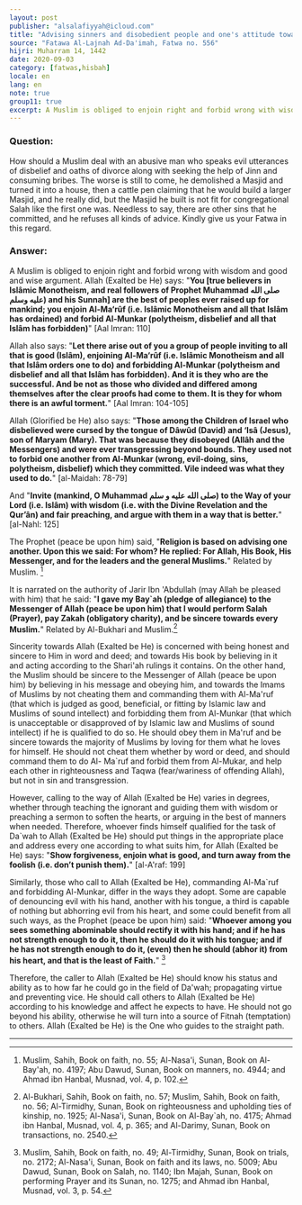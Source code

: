 ```yaml
---
layout: post
publisher: "alsalafiyyah@icloud.com"
title: "Advising sinners and disobedient people and one's attitude towards them"
source: "Fatawa Al-Lajnah Ad-Da'imah, Fatwa no. 556"
hijri: Muharram 14, 1442
date: 2020-09-03
category: [fatwas,hisbah]
locale: en
lang: en
note: true
group11: true
excerpt: A Muslim is obliged to enjoin right and forbid wrong with wisdom and good and wise argument.
---
```


### Question:
How should a Muslim deal with an abusive man who speaks evil utterances of disbelief and oaths of divorce along with seeking the help of Jinn and consuming bribes. The worse is still to come, he demolished a Masjid and turned it into a house, then a cattle pen claiming that he would build a larger Masjid, and he really did, but the Masjid he built is not fit for congregational Salah like the first one was. Needless to say, there are other sins that he committed, and he refuses all kinds of advice. Kindly give us your Fatwa in this regard. 

### Answer:
A Muslim is obliged to enjoin right and forbid wrong with wisdom and good and wise argument. Allah (Exalted be He) says: "**You [true believers in Islâmic Monotheism, and real followers of Prophet Muhammad صلى الله عليه وسلم) and his Sunnah] are the best of peoples ever raised up for mankind; you enjoin Al-Ma‘rûf (i.e. Islâmic Monotheism and all that Islâm has ordained) and forbid Al-Munkar (polytheism, disbelief and all that Islâm has forbidden)**" [Aal Imran: 110]

Allah also says: "**Let there arise out of you a group of people inviting to all that is good (Islâm), enjoining Al-Ma‘rûf (i.e. Islâmic Monotheism and all that Islâm orders one to do) and forbidding Al-Munkar (polytheism and disbelief and all that Islâm has forbidden). And it is they who are the successful. And be not as those who divided and differed among themselves after the clear proofs had come to them. It is they for whom there is an awful torment.**" [Aal Imran: 104-105]

Allah (Glorified be He) also says: "**Those among the Children of Israel who disbelieved were cursed by the tongue of Dâwûd (David) and ‘Isâ (Jesus), son of Maryam (Mary). That was because they disobeyed (Allâh and the Messengers) and were ever transgressing beyond bounds. They used not to forbid one another from Al-Munkar (wrong, evil-doing, sins, polytheism, disbelief) which they committed. Vile indeed was what they used to do.**" [al-Maidah: 78-79]

And "**Invite (mankind, O Muhammad صلى الله عليه و سلم) to the Way of your Lord (i.e. Islâm) with wisdom (i.e. with the Divine Revelation and the Qur’ân) and fair preaching, and argue with them in a way that is better.**" [al-Nahl: 125]

The Prophet (peace be upon him) said, "**Religion is based on advising one another. Upon this we said: For whom? He replied: For Allah, His Book, His Messenger, and for the leaders and the general Muslims.**" Related by Muslim. [^1]

It is narrated on the authority of Jarir Ibn 'Abdullah (may Allah be pleased with him) that he said: "**I gave my Bay`ah (pledge of allegiance) to the Messenger of Allah (peace be upon him) that I would perform Salah (Prayer), pay Zakah (obligatory charity), and be sincere towards every Muslim.**" Related by Al-Bukhari and Muslim.[^2]

Sincerity towards Allah (Exalted be He) is concerned with being honest and sincere to Him in word and deed; and towards His book by believing in it and acting according to the Shari'ah rulings it contains. On the other hand, the Muslim should be sincere to the Messenger of Allah (peace be upon him) by believing in his message and obeying him, and towards the Imams of Muslims by not cheating them and commanding them with Al-Ma'ruf (that which is judged as good, beneficial, or fitting by Islamic law and Muslims of sound intellect) and forbidding them from Al-Munkar (that which is unacceptable or disapproved of by Islamic law and Muslims of sound intellect) if he is qualified to do so. He should obey them in Ma'ruf and be sincere towards the majority of Muslims by loving for them what he loves for himself. He should not cheat them whether by word or deed, and should command them to do Al- Ma`ruf and forbid them from Al-Mukar, and help each other in righteousness and Taqwa (fear/wariness of offending Allah), but not in sin and transgression.

However, calling to the way of Allah (Exalted be He) varies in degrees, whether through teaching the ignorant and guiding them with wisdom or preaching a sermon to soften the hearts, or arguing in the best of manners when needed. Therefore, whoever finds himself qualified for the task of Da`wah to Allah (Exalted be He) should put things in the appropriate place and address every one according to what suits him, for Allah (Exalted be He) says: "**Show forgiveness, enjoin what is good, and turn away from the foolish (i.e. don’t punish them).**" [al-A'raf: 199]

Similarly, those who call to Allah (Exalted be He), commanding Al-Ma`ruf and forbidding Al-Munkar, differ in the ways they adopt. Some are capable of denouncing evil with his hand, another with his tongue, a third is capable of nothing but abhorring evil from his heart, and some could benefit from all such ways, as the Prophet (peace be upon him) said: "**Whoever among you sees something abominable should rectify it with his hand; and if he has not strength enough to do it, then he should do it with his tongue; and if he has not strength enough to do it, (even) then he should (abhor it) from his heart, and that is the least of Faith.**" [^3]

Therefore, the caller to Allah (Exalted be He) should know his status and ability as to how far he could go in the field of Da'wah; propagating virtue and preventing vice. He should call others to Allah (Exalted be He) according to his knowledge and affect he expects to have. He should not go beyond his ability, otherwise he will turn into a source of Fitnah (temptation) to others. Allah (Exalted be He) is the One who guides to the straight path.

---

[^1]: Muslim, Sahih, Book on faith, no. 55; Al-Nasa'i, Sunan, Book on Al-Bay'ah, no. 4197; Abu Dawud, Sunan, Book on manners, no. 4944; and Ahmad ibn Hanbal, Musnad, vol. 4, p. 102.
[^2]: Al-Bukhari, Sahih, Book on faith, no. 57; Muslim, Sahih, Book on faith, no. 56; Al-Tirmidhy, Sunan, Book on righteousness and upholding ties of kinship, no. 1925; Al-Nasa'i, Sunan, Book on Al-Bay`ah, no. 4175; Ahmad ibn Hanbal, Musnad, vol. 4, p. 365; and Al-Darimy, Sunan, Book on transactions, no. 2540.
[^3]: Muslim, Sahih, Book on faith, no. 49; Al-Tirmidhy, Sunan, Book on trials, no. 2172; Al-Nasa'i, Sunan, Book on faith and its laws, no. 5009; Abu Dawud, Sunan, Book on Salah, no. 1140; Ibn Majah, Sunan, Book on performing Prayer and its Sunan, no. 1275; and Ahmad ibn Hanbal, Musnad, vol. 3, p. 54.
